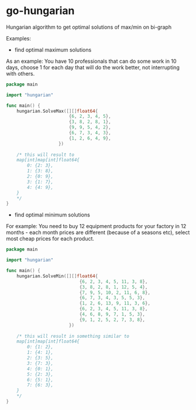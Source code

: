 # go-hungarian
Hungarian algorithm to get optimal solutions of max/min on bi-graph

Examples:
- find optimal maximum solutions

As an example: 
You have 10 professionals that can do some work in 10 days, choose 1 for each day that will do the work better, not interrupting with others.
```go
package main

import "hungarian"

func main() {
    hungarian.SolveMax([][]float64{
                   		{6, 2, 3, 4, 5},
                   		{3, 8, 2, 8, 1},
                   		{9, 9, 5, 4, 2},
                   		{6, 7, 3, 4, 3},
                   		{1, 2, 6, 4, 9},
                   	})
    
    /* this will result to 
    map[int]map[int]float64{
		0: {2: 3},
		1: {3: 8},
		2: {0: 9},
		3: {1: 7},
		4: {4: 9},
	}        
    */
}
```

- find optimal minimum solutions

For example:
You need to buy 12 equipment products for your factory in 12 months - each month prices are different (because of a seasons etc), 
select most cheap prices for each product. 
```go
package main

import "hungarian"

func main() {
    hungarian.SolveMin([][]float64{
                       		{6, 2, 3, 4, 5, 11, 3, 8},
                       		{3, 8, 2, 8, 1, 12, 5, 4},
                       		{7, 9, 5, 10, 2, 11, 6, 8},
                       		{6, 7, 3, 4, 3, 5, 5, 3},
                       		{1, 2, 6, 13, 9, 11, 3, 6},
                       		{6, 2, 3, 4, 5, 11, 3, 8},
                       		{4, 6, 8, 9, 7, 1, 5, 3},
                       		{9, 1, 2, 5, 2, 7, 3, 8},
                       	})
        
    /* this will result in something similar to
    map[int]map[int]float64{
		0: {1: 2},
		1: {4: 1},
		2: {3: 5},
		3: {7: 3},
		4: {0: 1},
		5: {2: 3},
		6: {5: 1},
		7: {6: 3},
	}        
    */
}
```


